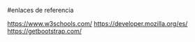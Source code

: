#enlaces de referencia

https://www.w3schools.com/
https://developer.mozilla.org/es/
https://getbootstrap.com/
